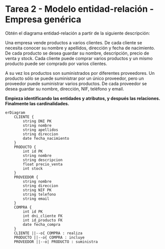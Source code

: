 # Tarea 2 - Modelo entidad-relación - Empresa genérica

Obtén el diagrama entidad-relación a partir de la siguiente descripción:

Una empresa vende productos a varios clientes. De cada cliente se necesita conocer su nombre y apellidos, dirección y fecha de nacimiento. De cada producto se desea guardar su nombre, descripción, precio de venta y stock. Cada cliente puede comprar varios productos y un mismo producto puede ser comprado por varios clientes.

A su vez los productos son suministrados por diferentes proveedores. Un producto sólo se puede suministrar por un único proveedor, pero un proveedor puede suministrar varios productos. De cada proveedor se desea guardar su nombre, dirección, NIF, teléfono y email.

**Empieza identificando las entidades y atributos, y después las relaciones. Finalmente las cardinalidades.**

```mermaid
erDiagram
    CLIENTE {
        string DNI PK
        string nombre
        string apellidos
        string direccion
        date fecha_nacimiento
    }
    PRODUCTO {
        int id PK
        string nombre
        string descripcion
        float precio_venta
        int stock
    }
    PROVEEDOR {
        string nombre
        string direccion
        string NIF PK
        string telefono
        string email
    }
    COMPRA {
        int id PK
        int dni_cliente FK
        int id_producto FK
        date fecha_compra
    }
    CLIENTE ||--o{ COMPRA : realiza
    PRODUCTO ||--o{ COMPRA : incluye
    PROVEEDOR ||--o| PRODUCTO : suministra
```


